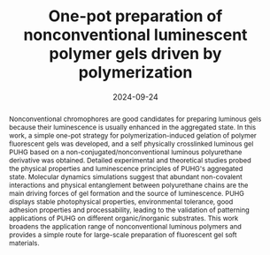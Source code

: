 ---
title: One-pot preparation of nonconventional luminescent polymer gels driven by polymerization
authors:
- Nan Jiang
- 蒲鑫
- Ke-Xin Li
- Chang-Yi Zhu
- Yu-Wei Sun
- Yan-Hong Xu
- 朱有亮
- Martin R. Bryce
date: '2024-09-24'
doi: 10.1039/D4PY00832D
publish_types: ['期刊文章']
publication: Polymer Chemistry
publication_short: Polym. Chem.
abstract: Nonconventional chromophores are good candidates for preparing  luminous gels because their luminescence is usually enhanced in the  aggregated state. In this work, a simple one-pot strategy for  polymerization-induced gelation of polymer fluorescent gels was  developed, and a self physically crosslinked luminous gel PUHG based on a  non-conjugated/nonconventional luminous polyurethane derivative was  obtained. Detailed experimental and theoretical studies probed the  physical properties and luminescence principles of PUHG's aggregated  state. Molecular dynamics simulations suggest that abundant non-covalent  interactions and physical entanglement between polyurethane chains are  the main driving forces of gel formation and the source of luminescence.  PUHG displays stable photophysical properties, environmental tolerance,  good adhesion properties and processability, leading to the validation  of patterning applications of PUHG on different organic/inorganic  substrates. This work broadens the application range of nonconventional  luminous polymers and provides a simple route for large-scale  preparation of fluorescent gel soft materials.
url_pdf: https://pubs.rsc.org/en/content/articlelanding/2024/py/d4py00832d
---